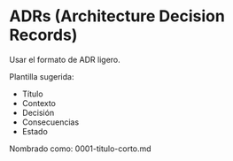 # ADRs (Architecture Decision Records)

Usar el formato de ADR ligero.

Plantilla sugerida:

- Título
- Contexto
- Decisión
- Consecuencias
- Estado

Nombrado como: 0001-titulo-corto.md
